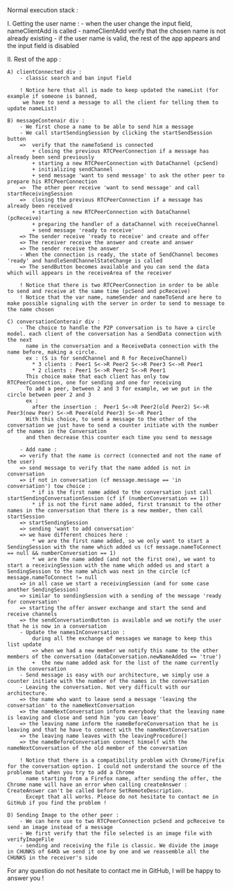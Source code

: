 Normal execution stack :

I. Getting the user name :
	- when the user change the input field, nameClientAdd is called
	- nameClientAdd verify that the chosen name is not already existing
	- if the user name is valid, the rest of the app appears and the input field is disabled
	
II. Rest of the app :

	A) clientConnected div :
		- classic search and ban input field
		
		! Notice here that all is made to keep updated the nameList (for example if someone is banned, 
		 we have to send a message to all the client for telling them to update nameList)
		  
	B) messageContenair div :
		- We first chose a name to be able to send him a message
		- We call startSendingSession by clicking the startSendSession button
		=>  verify that the nameToSend is connected
			+ closing the previous RTCPeerConnection if a message has already been send previously
			+ starting a new RTCPeerConnection with DataChannel (pcSend)
			+ initializing sendChannel
			+ send message 'want to send message' to ask the other peer to prepare his RTCPeerConnection
		=>  The other peer receive 'want to send message' and call startReceivingSession
		=>  closing the previous RTCPeerConnection if a message has already been received
			+ starting a new RTCPeerConnection with DataChannel (pcReceive)
			+ preparing the handler of a dataChannel with receiveChannel
			+ send message 'ready to receive'
		=> The sender receive 'ready to receive' and create and offer
		=> The receiver receive the answer and create and answer
		=> The sender receive the answer
		- When the connection is ready, the state of SendChannel becomes 'ready' and handleSendChannelStateChange is called
		=> The sendButton becomes available and you can send the data which will appears in the receiveArea of the receiver
		
		! Notice that there is two RTCPeerConnection in order to be able to send and receive at the same time (pcSend and pcReceive)
		! Notice that the var name, nameSender and nameToSend are here to make possible signaling with the server in order to send to message to the name chosen

	C) conversationConterair div :
		- The choice to handle the P2P conversation is to have a circle model. each client of the conversation has a SendData connection with the next
		  name in the conversation and a ReceiveData connection with the name before, making a circle.
		  ex : (S is for sendChannel and R for ReceiveChannel)
			* 3 clients : Peer1 S<->R Peer2 S<->R Peer3 S<->R Peer1 
			* 2 clients : Peer1 S<->R Peer2 S<->R Peer1
          This choice make that each client has only tow RTCPeerConnection, one for sending and one for receiving
		  To add a peer, between 2 and 3 for example, we we put in the circle between peer 2 and 3
		  ex : 
			after the insertion :  Peer1 S<->R Peer2(old Peer2) S<->R Peer3(new Peer) S<->R Peer4(old Peer3) S<->R Peer1
		  With this choice, to send a message to the other of the conversation we just have to send a counter initiate with the number of the names in the Conversation
		  and then decrease this counter each time you send to message
		  
		- Add name :
		=> verify that the name is correct (connected and not the name of the user)
		=> send message to verify that the name added is not in conversation
		=> if not in conversation (cf message.message == 'in conversation') tow choice :
			* if is the first name added to the conversation just call startSendingConversationSession (cf if (numberConversation == 1))
			* if is not the first name added, first transmit to the other names in the conversation that there is a new member, then call startSession
		=> startSendingSession
		=> sending 'want to add conversation'
		=> we have different choices here :
			* we are the first name added, so we only want to start a SendingSession with the name which added us (cf message.nameToConnect == null && numberConversation == 1)
			* we are the name added (and not the first one), we want to start a receivingSession with the name which added us and start a SendingSession to the name which was next in the circle (cf message.nameToConnect != null
		=> in all case we start a receivingSession (and for some case another SendingSession)
		=> similar to sendingSession with a sending of the message 'ready for conversation'
		=> starting the offer answer exchange and start the send and receive channels
		=> the sendConversationButton is available and we notify the user that he is now in a conversation
		- Update the namesInConversation :
			during all the exchange of messages we manage to keep this list update
			=> when we had a new member we notify this name to the other members of the conversation (dataConversation.newNameAdded == 'true')
			+  the new name added ask for the list of the name currently in the conversation
		- Send message is easy with our architecture, we simply use a counter initiate with the number of the names in the conversation
		- Leaving the conversation. Not very difficult with our architecture.
		=> the name who want to leave send a message 'leaving the conversation' to the nameNextConversation
		=> the nameNextConversation inform everybody that the leaving name is leaving and close and send him 'you can leave'
		=> the leaving name inform the nameBeforeConversation that he is leaving and that he have to connect with the nameNextConversation
		=> the leaving name leaves with the leavingProcedure()
		=> the nameBeforeConversation connect himself with the nameNextConversation of the old member of the conversation
		
		! Notice that there is a compatibility problem with Chrome/Firefix for the conversation option. I could not understand the source of the probleme but when you try to add a Chrome 
		  name starting from a Firefox name, after sending the offer, the Chrome name will have an error when calling createAnswer : CreateAnswer can't be called before SetRemoteDescription.
		  Except that all works. Please do not hesitate to contact me in GitHub if you find the problem !
			
	D) Sending Image to the other peer :
		- We can here use to two RTCPeerConnection pcSend and pcReceive to send an image instead of a message
		- We first verify that the file selected is an image file with verifyImageFile
		- sending and receiving the file is classic. We divide the image in CHUNKS of 64Kb we send it one by one and we reassemble all the CHUNKS in the receiver's side
		
For any question do not hesitate to contact me in GitHub, I will be happy to answer you ! 